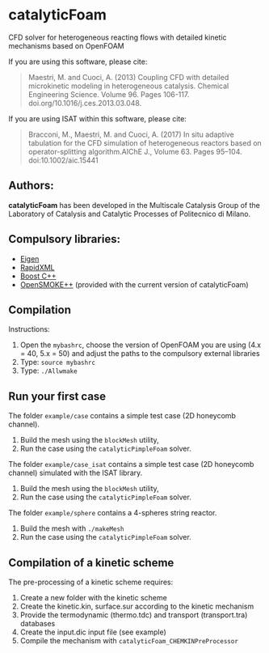catalyticFoam
============
CFD solver for heterogeneous reacting flows with detailed kinetic mechanisms based on OpenFOAM 

If you are using this software, please cite:
> Maestri, M. and Cuoci, A. (2013) Coupling CFD with detailed microkinetic modeling
> in heterogeneous catalysis. Chemical Engineering Science. Volume 96. Pages 106-117.
> doi.org/10.1016/j.ces.2013.03.048.
                                                                      
If you are using ISAT within this software, please cite:
> Bracconi, M., Maestri, M. and Cuoci, A. (2017) In situ adaptive tabulation for the CFD simulation of
> heterogeneous reactors based on operator-splitting algorithm.AIChE J., Volume 63. Pages 95–104.
> doi:10.1002/aic.15441 

## Authors:
**catalyticFoam** has been developed in the Multiscale Catalysis Group of the Laboratory of Catalysis and Catalytic Processes of Politecnico di Milano.

## Compulsory libraries:
- [Eigen](http://eigen.tuxfamily.org/index.php?title=Main_Page)
- [RapidXML](http://rapidxml.sourceforge.net/)
- [Boost C++](http://www.boost.org/)
- [OpenSMOKE++][1] (provided with the current version of catalyticFoam)

## Compilation
Instructions:
1. Open the `mybashrc`, choose the version of OpenFOAM you are using (4.x = 40, 5.x = 50) and adjust the paths to the compulsory external libraries
2. Type: `source mybashrc`
3. Type: `./Allwmake`

## Run your first case
The folder `example/case` contains a simple test case (2D honeycomb channel).

1. Build the mesh using the `blockMesh` utility, 
2. Run the case using the `catalyticPimpleFoam` solver. 

The folder `example/case_isat` contains a simple test case (2D honeycomb channel) simulated with the ISAT library.

1. Build the mesh using the `blockMesh` utility, 
2. Run the case using the `catalyticPimpleFoam` solver. 

The folder `example/sphere` contains a 4-spheres string reactor.
1. Build the mesh with `./makeMesh`
2. Run the case using the `catalyticPimpleFoam` solver. 

## Compilation of a kinetic scheme
The pre-processing of a kinetic scheme requires:
1. Create a new folder with the kinetic scheme
2. Create the kinetic.kin, surface.sur according to the kinetic mechanism
3. Provide the termodynamic (thermo.tdc) and transport (transport.tra)  databases
4. Create the input.dic input file (see example)
5. Compile the mechanism with `catalyticFoam_CHEMKINPreProcessor`


[1]: https://www.opensmokepp.polimi.it
